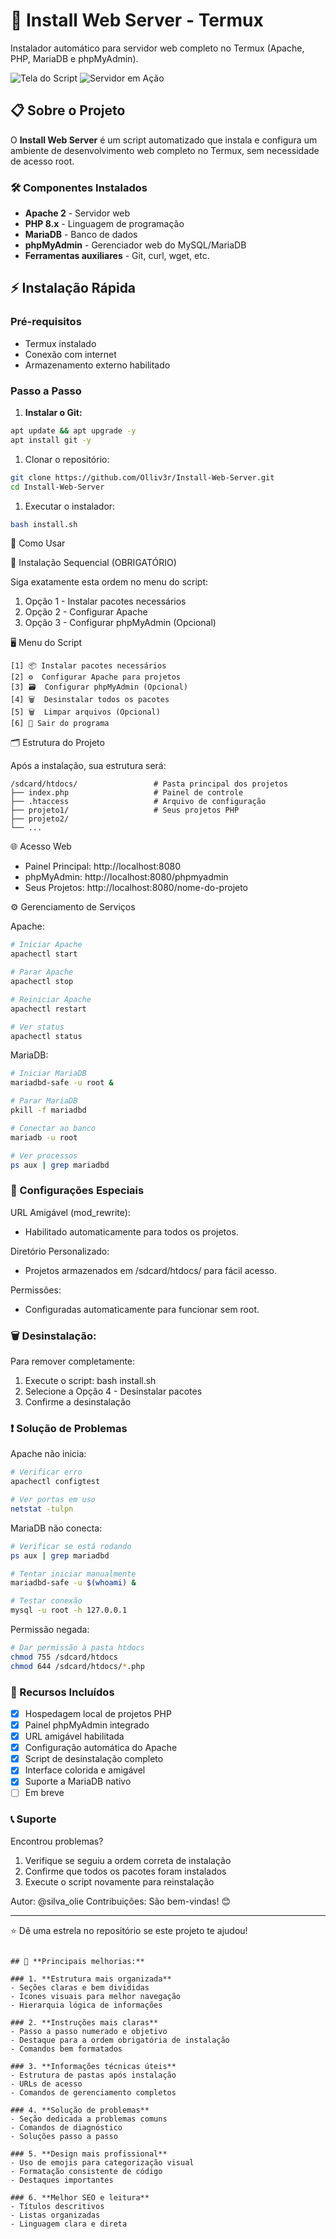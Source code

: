 # 🚀 Install Web Server - Termux

Instalador automático para servidor web completo no Termux (Apache, PHP, MariaDB e phpMyAdmin).

![Tela do Script](https://github.com/Olliv3r/Install-Web-Server/blob/main/media/tela.jpg)
![Servidor em Ação](https://github.com/Olliv3r/Install-Web-Server/blob/main/media/server.jpg)

## 📋 Sobre o Projeto

O **Install Web Server** é um script automatizado que instala e configura um ambiente de desenvolvimento web completo no Termux, sem necessidade de acesso root.

### 🛠️ Componentes Instalados

- **Apache 2** - Servidor web
- **PHP 8.x** - Linguagem de programação
- **MariaDB** - Banco de dados
- **phpMyAdmin** - Gerenciador web do MySQL/MariaDB
- **Ferramentas auxiliares** - Git, curl, wget, etc.

## ⚡ Instalação Rápida

### Pré-requisitos
- Termux instalado
- Conexão com internet
- Armazenamento externo habilitado

### Passo a Passo

1. **Instalar o Git:**
```bash
apt update && apt upgrade -y
apt install git -y
```

1. Clonar o repositório:

```bash
git clone https://github.com/Olliv3r/Install-Web-Server.git
cd Install-Web-Server
```

1. Executar o instalador:

```bash
bash install.sh
```

🎯 Como Usar

📝 Instalação Sequencial (OBRIGATÓRIO)

Siga exatamente esta ordem no menu do script:

1. Opção 1 - Instalar pacotes necessários
2. Opção 2 - Configurar Apache
3. Opção 3 - Configurar phpMyAdmin (Opcional)

🖥️ Menu do Script

```
[1] 📦 Instalar pacotes necessários
[2] ⚙️  Configurar Apache para projetos
[3] 🗃️  Configurar phpMyAdmin (Opcional)
[4] 🗑️  Desinstalar todos os pacotes
[5] 🗑  Limpar arquivos (Opcional)
[6] 🚪 Sair do programa
```

🗂️ Estrutura do Projeto

Após a instalação, sua estrutura será:

```
/sdcard/htdocs/                 # Pasta principal dos projetos
├── index.php                   # Painel de controle
├── .htaccess                 	# Arquivo de configuração
├── projeto1/                   # Seus projetos PHP
├── projeto2/
└── ...
```

🌐 Acesso Web

- Painel Principal: http://localhost:8080
- phpMyAdmin: http://localhost:8080/phpmyadmin
- Seus Projetos: http://localhost:8080/nome-do-projeto

⚙️ Gerenciamento de Serviços

Apache:

```bash
# Iniciar Apache
apachectl start

# Parar Apache
apachectl stop

# Reiniciar Apache
apachectl restart

# Ver status
apachectl status
```

MariaDB:

```bash
# Iniciar MariaDB
mariadbd-safe -u root &

# Parar MariaDB
pkill -f mariadbd

# Conectar ao banco
mariadb -u root

# Ver processos
ps aux | grep mariadbd
```

### 🔧 Configurações Especiais

URL Amigável (mod_rewrite):
- Habilitado automaticamente para todos os projetos.

Diretório Personalizado:
- Projetos armazenados em /sdcard/htdocs/ para fácil acesso.

Permissões:
- Configuradas automaticamente para funcionar sem root.

### 🗑️ Desinstalação:

Para remover completamente:

1. Execute o script: bash install.sh
2. Selecione a Opção 4 - Desinstalar pacotes
3. Confirme a desinstalação

### ❗ Solução de Problemas

Apache não inicia:

```bash
# Verificar erro
apachectl configtest

# Ver portas em uso
netstat -tulpn
```

MariaDB não conecta:

```bash
# Verificar se está rodando
ps aux | grep mariadbd

# Tentar iniciar manualmente
mariadbd-safe -u $(whoami) &

# Testar conexão
mysql -u root -h 127.0.0.1
```

Permissão negada:

```bash
# Dar permissão à pasta htdocs
chmod 755 /sdcard/htdocs
chmod 644 /sdcard/htdocs/*.php
```

### 🎁 Recursos Incluídos

- [x] Hospedagem local de projetos PHP
- [x] Painel phpMyAdmin integrado
- [x] URL amigável habilitada
- [x] Configuração automática do Apache
- [x] Script de desinstalação completo
- [x] Interface colorida e amigável
- [x] Suporte a MariaDB nativo
- [ ] Em breve

### 📞 Suporte

Encontrou problemas?

1. Verifique se seguiu a ordem correta de instalação
2. Confirme que todos os pacotes foram instalados
3. Execute o script novamente para reinstalação

Autor: @silva_olie
Contribuições: São bem-vindas! 😊

---

⭐ Dê uma estrela no repositório se este projeto te ajudou!

```

## 🚀 **Principais melhorias:**

### 1. **Estrutura mais organizada**
- Seções claras e bem divididas
- Ícones visuais para melhor navegação
- Hierarquia lógica de informações

### 2. **Instruções mais claras**
- Passo a passo numerado e objetivo
- Destaque para a ordem obrigatória de instalação
- Comandos bem formatados

### 3. **Informações técnicas úteis**
- Estrutura de pastas após instalação
- URLs de acesso
- Comandos de gerenciamento completos

### 4. **Solução de problemas**
- Seção dedicada a problemas comuns
- Comandos de diagnóstico
- Soluções passo a passo

### 5. **Design mais profissional**
- Uso de emojis para categorização visual
- Formatação consistente de código
- Destaques importantes

### 6. **Melhor SEO e leitura**
- Títulos descritivos
- Listas organizadas
- Linguagem clara e direta
